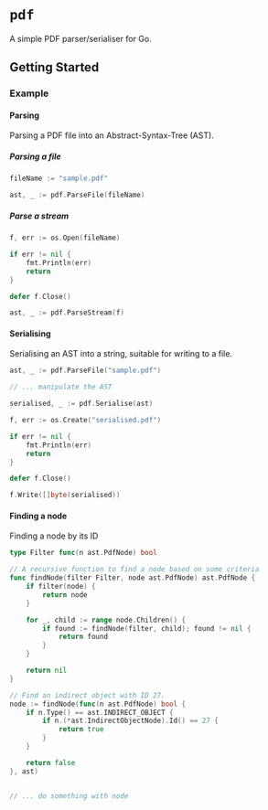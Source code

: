# `pdf`
A simple PDF parser/serialiser for Go.

## Getting Started
### Example
#### Parsing
Parsing a PDF file into an Abstract-Syntax-Tree (AST).
##### Parsing a file
```go
fileName := "sample.pdf"

ast, _ := pdf.ParseFile(fileName)
```

##### Parse a stream
```go
f, err := os.Open(fileName)

if err != nil {
    fmt.Println(err)
    return
}

defer f.Close()

ast, _ := pdf.ParseStream(f)
```

#### Serialising
Serialising an AST into a string, suitable for writing to a file.
```go
ast, _ := pdf.ParseFile("sample.pdf")

// ... manipulate the AST

serialised, _ := pdf.Serialise(ast)

f, err := os.Create("serialised.pdf")

if err != nil {
    fmt.Println(err)
    return
}

defer f.Close()

f.Write([]byte(serialised))
```

#### Finding a node
Finding a node by its ID
```go
type Filter func(n ast.PdfNode) bool

// A recursive function to find a node based on some criteria
func findNode(filter Filter, node ast.PdfNode) ast.PdfNode {
	if filter(node) {
		return node
	}

	for _, child := range node.Children() {
		if found := findNode(filter, child); found != nil {
			return found
		}
	}

	return nil
}

// Find an indirect object with ID 27.
node := findNode(func(n ast.PdfNode) bool {
    if n.Type() == ast.INDIRECT_OBJECT {
        if n.(*ast.IndirectObjectNode).Id() == 27 {
            return true
        }
    }

    return false
}, ast)


// ... do something with node
```
